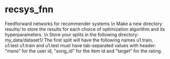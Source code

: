 # recsys_fnn
Feedforward networks for recommender systems \n
Make a new directory results/ to store the results for each choice of optimization algorithm and its hyperparameters. \n
Store your splits in the following directory:
my_data/dataset1/
The first split will have the following names
u1.train, u1.test 
u1.train and u1.test must have tab-separated values with header: 
"msno" for the user id, "song_id" for the item id and "target" for the rating.
